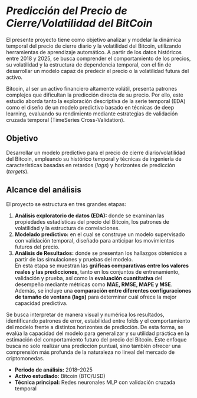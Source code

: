 # ***Predicción del Precio de Cierre/Volatilidad del BitCoin***

El presente proyecto tiene como objetivo analizar y modelar la dinámica temporal del precio de cierre diario y la volatilidad del Bitcoin, utilizando herramientas  de aprendizaje automático. A partir de los datos históricos entre 2018 y 2025, se busca comprender el comportamiento de los precios, su volatilidad y la estructura de dependencia temporal, con el fin de desarrollar un modelo capaz de predecir el precio o la volatilidad futura del activo.

Bitcoin, al ser un activo financiero altamente volátil, presenta patrones complejos que dificultan la predicción directa de su precio. Por ello, este estudio aborda tanto la exploración descriptiva de la serie temporal (EDA) como el diseño de un modelo predictivo basado en técnicas de deep learning, evaluando su rendimiento mediante estrategias de validación cruzada temporal (TimeSeries Cross-Validation).

## **Objetivo**

Desarrollar un modelo predictivo para el precio de cierre diario/volatilidad del Bitcoin, empleando su histórico temporal y técnicas de ingeniería de características basadas en retardos (*lags*) y horizontes de predicción (*targets*).



## **Alcance del análisis**

El proyecto se estructura en tres grandes etapas:
1. **Análisis exploratorio de datos (EDA):** donde se examinan las propiedades estadísticas del precio del Bitcoin, los patrones de volatilidad y la estructura de correlaciones.
2. **Modelado predictivo:** en el cual se construye un modelo supervisado con validación temporal, diseñado para anticipar los movimientos futuros del precio.
3. **Análisis de Resultados:** donde se presentan los hallazgos obtenidos a partir de las simulaciones y pruebas del modelo.  
En esta etapa se muestran las **gráficas comparativas entre los valores reales y las predicciones**, tanto en los conjuntos de entrenamiento, validación y prueba, así como la **evaluación cuantitativa** del desempeño mediante métricas como **MAE, RMSE, MAPE y MSE**.  
Además, se incluye una **comparación entre diferentes configuraciones de tamaño de ventana (lags)** para determinar cuál ofrece la mejor capacidad predictiva.  

Se busca interpretar de manera visual y numérica los resultados, identificando patrones de error, estabilidad entre folds y el comportamiento del modelo frente a distintos horizontes de predicción. De esta forma, se evalúa la capacidad del modelo para generalizar y su utilidad práctica en la estimación del comportamiento futuro del precio del Bitcoin. Este enfoque busca no solo realizar una predicción puntual, sino también ofrecer una comprensión más profunda de la naturaleza no lineal del mercado de criptomonedas.

- **Periodo de análisis:** 2018–2025  
- **Activo estudiado:** Bitcoin (BTC/USD) 
- **Técnica principal:** Redes neuronales MLP con validación cruzada temporal
